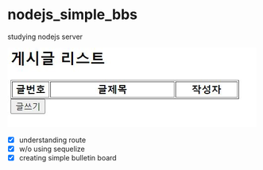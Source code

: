 # nodejs_simple_bbs

studying nodejs server

![Image of screen](./bbs/img/list.jpg)

- [x] understanding route
- [x] w/o using sequelize
- [x] creating simple bulletin board
